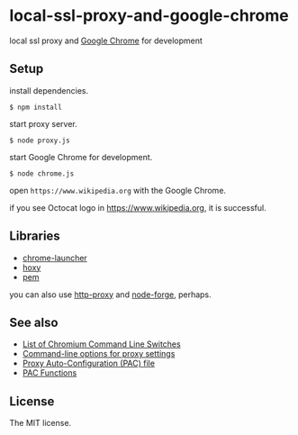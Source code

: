 # local-ssl-proxy-and-google-chrome

local ssl proxy and [Google Chrome](https://www.google.com/intl/ja_ALL/chrome/) for development

## Setup

install dependencies.

```console
$ npm install
```

start proxy server.

```console
$ node proxy.js
```

start Google Chrome for development.

```console
$ node chrome.js
```

open `https://www.wikipedia.org` with the Google Chrome.

if you see Octocat logo in https://www.wikipedia.org, it is successful.

## Libraries

- [chrome-launcher](https://github.com/GoogleChrome/chrome-launcher)
- [hoxy](http://greim.github.io/hoxy/)
- [pem](https://github.com/Dexus/pem)

you can also use [http-proxy](https://github.com/nodejitsu/node-http-proxy) and [node-forge](https://github.com/digitalbazaar/forge), perhaps.

## See also

- [List of Chromium Command Line Switches](https://peter.sh/experiments/chromium-command-line-switches/)
- [Command-line options for proxy settings](https://www.chromium.org/developers/design-documents/network-settings#TOC-Command-line-options-for-proxy-settings)
- [Proxy Auto-Configuration (PAC) file](https://developer.mozilla.org/en-US/docs/Web/HTTP/Proxy_servers_and_tunneling/Proxy_Auto-Configuration_(PAC)_file)
- [PAC Functions](http://findproxyforurl.com/pac-functions/)

## License

The MIT license.
